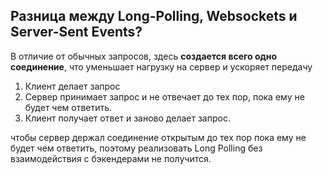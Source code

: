 <h2>Разница между Long-Polling, Websockets и Server-Sent Events?</h2>  

В отличие от обычных запросов, здесь **создается всего одно соединение**, что уменьшает нагрузку на сервер и ускоряет передачу  
  
1. Клиент делает запрос
2. Сервер принимает запрос и не отвечает до тех пор, пока ему не будет чем ответить.
3. Клиент получает ответ и заново делает запрос.

чтобы сервер держал соединение открытым до тех пор пока ему не будет чем ответить, поэтому реализовать Long Polling без взаимодействия с бэкендерами не получится.
